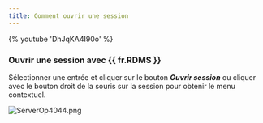 ```yaml
---
title: Comment ouvrir une session
---
```

{% youtube 'DhJqKA4I90o' %}  

### Ouvrir une session avec {{ fr.RDMS }} 

Sélectionner une entrée et cliquer sur le bouton ***Ouvrir session*** ou cliquer avec le bouton droit de la souris sur la session pour obtenir le menu contextuel.  

![ServerOp4044.png](/img/fr/server/ServerOp4044.png) 

